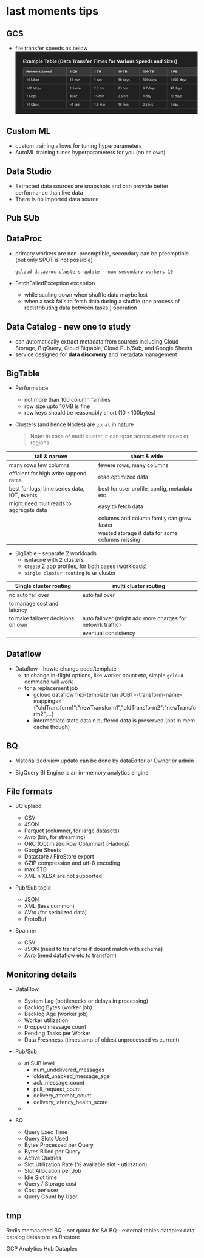 # last moments tips


## GCS

* file transfer speeds as below
 ![GCS Speeds](docs/images/gcs-speed-time.png)

## Custom ML

* custom training allows for tuning hyperparameters
* AutoML training tunes hyperparameters for you (on its own)


## Data Studio

* Extracted data sources are snapshots and can provide better performance than live data
* There is no imported data source




## Pub SUb



## DataProc

* primary workers are non-preemptible, secondary can be preemptible (but only SPOT is not possible)

    ```shell 
    gcloud dataproc clusters update --num-secondary-workers 10
    ```

* FetchFailedException exception 
    * while scaling down when shuffle data maybe lost
    * when a task fails to fetch data during a shuffle (the process of redistributing data between tasks ) operation



## Data Catalog - new one to study

* can automatically extract metadata from sources including Cloud Storage, BigQuery, Cloud Bigtable, Cloud Pub/Sub, and Google Sheets
* service designed for **data discovery** and metadata management






## BigTable

* Performabce
    * not more than 100 column families
    * row size upto 10MB is fine
    * row keys should be reasonably short (10 - 100bytes)

* Clusters (and hence Nodes) are `zonal` in nature

    > Note: In case of multi cluster, it can span across otehr zones or regions


|  tall & narrow |  short & wide |
| --- | --- | 
| many rows few columns | fewere rows, many columns   | 
| efficient for high write /append rates | read optimized data  |
| best for logs, time series data, IOT, events |  best for user profile, config, metadata etc | 
| might need mult reads to aggregate data | easy to fetch data  | 
|   |  columns and column family can grow faster  | 
|   |  wasted storage if data for some columns missing | 






* BigTable - separate 2 workloads
    * isntacne with 2 clusters
    * create 2 app profiles, for both cases (workloads)
    * `single cluster routing` to ur cluster

| Single cluster routing | multi cluster routing | 
| --- | --- |
| no auto fail over | auto fail over |
| to manage cost and latency |   |
| to make failover decisions on own | auto failover (might add more charges for netowrk traffic)  | 
|  | eventual consistency |



## Dataflow


* Dataflow - howto change code/template 
    * to change in-flight options, like worker count etc, simple `gcloud` command will work
    * for a replacement job
        *  gcloud dataflow flex-template run JOB1  --transform-name-mappings={"oldTransform1":"newTransform1","oldTransform2":"newTransform2",...}
        * intermediate state data n buffered data is preserved (not in mem cache though)



## BQ

* Materialized view update can be done by dataEditor or Owner or admin    

* BigQuery BI Engine is an in-memory analytics engine


## File formats

* BQ uplaod
    * CSV
    * JSON
    * Parquet (columner, for large datasets)
    * Avro (bin, for streaming)
    * ORC (Optimized Row Columnar) (Hadoop)
    * Google Sheets
    * Datastore / FireStore export
    * GZIP compression and utf-8 encoding
    * max 5TB
    * XML n XLSX are not supported

* Pub/Sub topic
    * JSON
    * XML (less common)
    * AVro (for serialized data)
    * ProtoBuf

* Spanner
    * CSV
    * JSON (need to transform if doesnt match with schema)
    * Avro (need dataflow etc to transfom)


## Monitoring details

* DataFlow
    * System Lag (bottlenecks or delays in processing)
    * Backlog Bytes  (worker job)
    * Backlog Age (worker job)
    * Worker utilization
    * Dropped message count
    * Pending Tasks per Worker
    * Data Freshness (timestamp of oldest unprocessed vs current)
    
* Pub/Sub 
    * at SUB level
        * num_undelivered_messages 
        * oldest_unacked_message_age
        * ack_message_count
        * pull_request_count
        * delivery_attempt_count
        * delivery_latency_health_score
    * 

* BQ
    * Query Exec Time
    * Query Slots Used
    * Bytes Processed per Query
    * Bytes Billed per Query
    * Active Queries
    * Slot Utilization Rate (% available slot - utilization)
    * Slot Allocation per Job
    * Idle Slot time
    * Query / Storage cost
    * Cost per user
    * Query Count by User

##  tmp


Redis
memcached
BQ - set quota for SA
BQ - external tables
dataplex
data catalog
datastore vs firestore



GCP Analytics Hub
Dataplex


